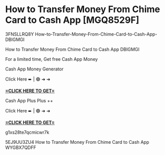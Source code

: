 # How to Transfer Money From Chime Card to Cash App [MGQ8529F]

3FNSLLRQ8Y How-to-Transfer-Money-From-Chime-Card-to-Cash-App-DBIGMGI

How to Transfer Money From Chime Card to Cash App DBIGMGI

For a limited time, Get free Cash App Money

Cash App Money Generator

Click Here ➨ | 🟢 ➜ ➜ 

**[=CLICK HERE TO GET=](https://www.google.com/url?q=https%3A%2F%2Fappbitly.com%2FIVqWW)**

Cash App Plus Plus ++

Click Here ➨ | 🟢 ➜ ➜ 

**[=CLICK HERE TO GET=](https://www.google.com/url?q=https%3A%2F%2Fappbitly.com%2FaeCym)**

g1xs28te7qcmicwr7k

 5EJ9UU3ZU4 How to Transfer Money From Chime Card to Cash App WYGBX7QDFF


